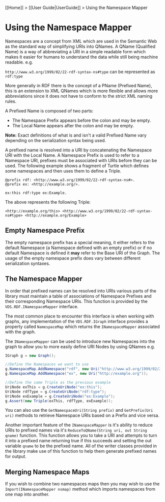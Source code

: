 [[Home]] > [[User Guide|UserGuide]] > Using the Namespace Mapper

# Using the Namespace Mapper

Namespaces are a concept from XML which are used in the Semantic Web as the standard way of simplifying URIs into QNames. A QName (Qualified Name) is a way of abbreviating a URI in a simple readable form which makes it easier for humans to understand the data while still being machine readable. e.g.

`http://www.w3.org/1999/02/22-rdf-syntax-ns#type` can be represented as `rdf:type`

More generally in RDF there is the concept of a PName (Prefixed Name), this is an extension to XML QNames which is more flexible and allows more abbreviations since it does not have to conform to the strict XML naming rules.

A Prefixed Name is composed of two parts:

* The Namespace Prefix appears before the colon and may be empty.
* The Local Name appears after the colon and may be empty.

**Note:** Exact definitions of what is and isn't a valid Prefixed Name vary depending on the serialization syntax being used.

A prefixed name is resolved into a URI by concatenating the Namespace URI with the Local Name. A Namespace Prefix is used to refer to a Namespace URI, prefixes must be associated with URIs before they can be used. The following example shows a fragment of Turtle which defines some namespaces and then uses them to define a Triple.

```
@prefix rdf: <http://www.w3.org/1999/02/22-rdf-syntax-ns#>.
@prefix ex: <http://example.org/>.

ex:this rdf:type ex:Example.
```

The above represents the following Triple:

```
<http://example.org/this> <http://www.w3.org/1999/02/22-rdf-syntax-ns#type> <http://example.org/Example>
```

## Empty Namespace Prefix

The empty namespace prefix has a special meaning, it either refers to the default Namespace (a Namespace defined with an empty prefix) or if no default Namespace is defined it **may** refer to the Base URI of the Graph.  The usage of the empty namespace prefix does vary between different serialization syntaxes.

## The Namespace Mapper

In order that prefixed names can be resolved into URIs various parts of the library must maintain a table of associations of Namespace Prefixes and their corresponding Namespace URIs. This function is provided by the `VDS.RDF.INamespaceMapper` interface.

The most common place to encounter this interface is when working with graphs, any implementation of the `VDS.RDF.IGraph` interface provides a property called `NamespaceMap` which returns the `INamespaceMapper` associated with the graph.

The `INamespaceMapper` can be used to introduce new Namespaces into the graph to allow you to more easily define URI Nodes by using QNames e.g.

```csharp
IGraph g = new Graph();

//Define the Namespaces we want to use
g.NamespaceMap.AddNamespace("rdf", new Uri("http://www.w3.org/1999/02/22-rdf-syntax-ns#"));
g.NamespaceMap.AddNamespace("ex", new Uri("http://example.org"));

//Define the same Triple as the previous example
UriNode exThis = g.CreateUriNode("ex:this");
UriNode rdfType = g.CreateUriNode("rdf:type");
UriNode exExample = g.CreateUriNode("ex:Example");
g.Assert(new Triple(exThis, rdfType, exExample));
```

You can also use the `GetNamespaceUri(String prefix)` and `GetPrefix(Uri uri)` methods to retrieve Namespace URIs based on a Prefix and vice versa.

Another important feature of the `INamespaceMapper` is it's ability to reduce URIs to prefixed names via it's `ReduceToQName(String uri, out String qname)` function. This function allows you to take a URI and attempts to turn it into a prefixed name returning true if this succeeds and setting the out variable `qname` to be the prefixed name. All of the writer classes provided in the library make use of this function to help them generate prefixed names for output.

## Merging Namespace Maps

If you wish to combine two namespaces maps then you may wish to use the `Import(INamespaceMapper nsmap)` method which imports namespaces from one map into another.